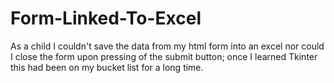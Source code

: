 # Form-Linked-To-Excel
As a child I couldn't save the data from my html form into an excel nor could I close the form upon pressing of the submit button; once I learned Tkinter this had been on my bucket list for a long time.
